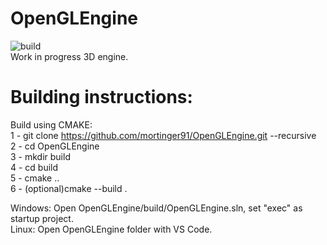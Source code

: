 # OpenGLEngine
![build](https://github.com/mortinger91/OpenGLEngine/actions/workflows/cmake.yml/badge.svg)<br/>
Work in progress 3D engine.


# Building instructions:
Build using CMAKE:<br/>
1 - git clone https://github.com/mortinger91/OpenGLEngine.git --recursive<br/>
2 - cd OpenGLEngine<br/>
3 - mkdir build<br/>
4 - cd build<br/>
5 - cmake ..<br/>
6 - (optional)cmake --build .<br/>


Windows: Open OpenGLEngine/build/OpenGLEngine.sln, set "exec" as startup project.<br/>
Linux: Open OpenGLEngine folder with VS Code.<br/>

